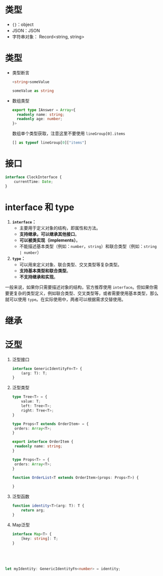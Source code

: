 # 类型

- `{}`：object
- JSON：JSON
- 字符串对象： Record<string, string>



# 类型

- 类型断言

  ```typescript
  <string>someValue
  ```

  ```typescript
  someValue as string
  ```


- 数组类型

  ```typescript
  export type IAnswer = Array<{
  	readonly name: string;
  	readonly age: number;
  }>
  ```
  
  数组单个类型获取，注意这里不要使用 `lineGroup[0].items`
  
  ```typescript
  [] as typeof lineGroup[0]["items"]
  ```



# 接口

```typescript
interface ClockInterface {
    currentTime: Date;
}
```



# interface 和 type

1. **`interface`：**
   - 主要用于定义对象的结构，即属性和方法。
   - **支持继承，可以继承其他接口**。
   - **可以被类实现（implements）**。
   - 不能描述基本类型（例如：`number`，`string`）和联合类型（例如：`string | number`）
2. **`type`：**
   - 可以用来定义对象、联合类型、交叉类型等复杂类型。
   - **支持基本类型和联合类型**。
   - **不支持继承和实现**。

一般来说，如果你只需要描述对象的结构，官方推荐使用 `interface`。但如果你需要更复杂的类型定义，例如联合类型、交叉类型等，或者需要使用基本类型，那么就可以使用 `type`。在实际使用中，两者可以根据需求交替使用。



# 继承





# 泛型

1. 泛型接口

   ```typescript
   interface GenericIdentityFn<T> {
       (arg: T): T;
   }
   ```

2. 泛型类型

   ```typescript
   type Tree<T> = {
       value: T;
       left: Tree<T>;
       right: Tree<T>;
   }
   
   type Props<T extends OrderItem> = {
   	orders: Array<T>;
   }
   ```

   ```typescript
   export interface OrderItem {
   	readonly name: string;
   }
   
   type Props<T> = {
   	orders: Array<T>;
   }
   
   function OrderList<T extends OrderItem>(props: Props<T>) {
       
   }
   ```

   

3. 泛型函数

   ```typescript
   function identity<T>(arg: T): T {
       return arg;
   }
   ```

4. Map泛型

   ```typescript
   interface Map<T> {
       [key: string]: T;
   }
   ```

   

```typescript




let myIdentity: GenericIdentityFn<number> = identity;
```





